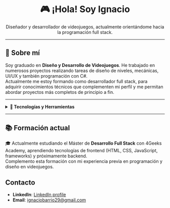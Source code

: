 <h1 align="center">🎮 ¡Hola! Soy Ignacio</h1>

<p align="center">
Diseñador y desarrollador de videojuegos, actualmente orientándome hacia la programación full stack.
</p>

---

## 👤 Sobre mí

Soy graduado en **Diseño y Desarrollo de Videojuegos**. He trabajado en numerosos proyectos realizando tareas de diseño de niveles, mecánicas, UI/UX y también programación con C#.  
Actualmente me estoy formando como desarrollador full stack, para adquirir conocimientos técnicos que complementen mi perfil y me permitan abordar proyectos más completos de principio a fin.

---

<details>
<summary><strong>🧰 Tecnologías y Herramientas</strong></summary>

### 🎮 Videojuegos

<p align="left">
  <img src="https://img.shields.io/badge/C%23-239120?style=for-the-badge&logo=c-sharp&logoColor=white"/>
  <img src="https://img.shields.io/badge/Unity-000000?style=for-the-badge&logo=unity&logoColor=white"/>
  <img src="https://img.shields.io/badge/Unreal%20Engine-313131?style=for-the-badge&logo=unrealengine&logoColor=white"/>
  <img src="https://img.shields.io/badge/3ds%20Max-007ACC?style=for-the-badge&logo=autodesk&logoColor=white"/>
  <img src="https://img.shields.io/badge/Figma-F24E1E?style=for-the-badge&logo=figma&logoColor=white"/>
  <img src="https://img.shields.io/badge/Illustrator-FF9A00?style=for-the-badge&logo=adobeillustrator&logoColor=white"/>
  <img src="https://img.shields.io/badge/Photoshop-31A8FF?style=for-the-badge&logo=adobephotoshop&logoColor=white"/>
</p>

### 🌐 Full Stack (en formación)

<p align="left">
  <img src="https://img.shields.io/badge/HTML5-E34F26?style=for-the-badge&logo=html5&logoColor=white"/>
  <img src="https://img.shields.io/badge/CSS3-1572B6?style=for-the-badge&logo=css3&logoColor=white"/>
  <img src="https://img.shields.io/badge/JavaScript-F7DF1E?style=for-the-badge&logo=javascript&logoColor=black"/>
  <img src="https://img.shields.io/badge/Bootstrap-7952B3?style=for-the-badge&logo=bootstrap&logoColor=white"/>
  <img src="https://img.shields.io/badge/SQL-4479A1?style=for-the-badge&logo=postgresql&logoColor=white"/>
</p>

### 🛠 Herramientas de trabajo

<p align="left">
  <img src="https://img.shields.io/badge/Git-F05032?style=for-the-badge&logo=git&logoColor=white"/>
  <img src="https://img.shields.io/badge/GitHub-181717?style=for-the-badge&logo=github&logoColor=white"/>
  <img src="https://img.shields.io/badge/Sourcetree-0052CC?style=for-the-badge&logo=sourcetree&logoColor=white"/>
  <img src="https://img.shields.io/badge/Fork-EA4335?style=for-the-badge"/>
</p>

</details>

---

## 📚 Formación actual

🎓 Actualmente estudiando el Máster de **Desarrollo Full Stack** con 4Geeks Academy, aprendiendo tecnologías de frontend (HTML, CSS, JavaScript, frameworks) y próximamente backend.  
Complemento esta formación con mi experiencia previa en programación y diseño en videojuegos.

## Contacto

- **LinkedIn**: [LinkedIn profile](https://www.linkedin.com/in/ignacio-barrio-aranda-ab54b2133/)
- **Email**: ignaciobarrio29@gmail.com

